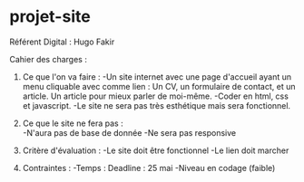 # projet-site

Référent Digital : Hugo Fakir 


Cahier des charges :

1. Ce que l'on va faire :
-Un site internet avec une page d'accueil ayant un menu cliquable avec comme lien : Un CV, un formulaire de contact, et un article. Un article  pour mieux parler de moi-même. 
-Coder en html, css et javascript.
-Le site ne sera pas très esthétique mais sera fonctionnel. 

2. Ce que le site ne fera pas :  
-N'aura pas de base de donnée
-Ne sera pas responsive

3. Critère  d'évaluation :
-Le site doit être fonctionnel
-Le lien doit marcher 

4. Contraintes : 
-Temps : Deadline : 25 mai
-Niveau en codage (faible) 
